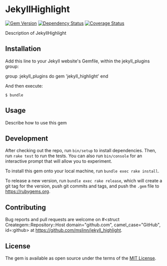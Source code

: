 # JekyllHighlight

[![Gem Version](http://img.shields.io/gem/v/jekyll_highlight.svg)][gem]
[![Dependency Status](http://img.shields.io/gemnasium/mslinn/jekyll_highlight.svg)][gemnasium]
[![Coverage Status](http://img.shields.io/coveralls/mslinn/jekyll_highlight.svg)][coveralls]

[gem]: https://rubygems.org/gems/jekyll_highlight
[gemnasium]: https://gemnasium.com/mslinn/jekyll_highlight
[coveralls]: https://coveralls.io/r/mslinn/jekyll_highlight

Description of JekyllHighlight


## Installation

Add this line to your Jekyll website's Gemfile, within the jekyll_plugins group:

group :jekyll_plugins do
  gem 'jekyll_highlight'
end

And then execute:

    $ bundle


## Usage

Describe how to use this gem


## Development

After checking out the repo, run `bin/setup` to install dependencies.
Then, run `rake test` to run the tests.
You can also run `bin/console` for an interactive prompt that will allow you to experiment.

To install this gem onto your local machine, run `bundle exec rake install`.

To release a new version, run `bundle exec rake release`,
which will create a git tag for the version, push git commits and tags,
and push the `.gem` file to https://rubygems.org.


## Contributing

Bug reports and pull requests are welcome on #<struct Creategem::Repository::Host domain="github.com", camel_case="GitHub", id=:github> at https://github.com/mslinn/jekyll_highlight.


## License

The gem is available as open source under the terms of the [MIT License](http://opensource.org/licenses/MIT).

